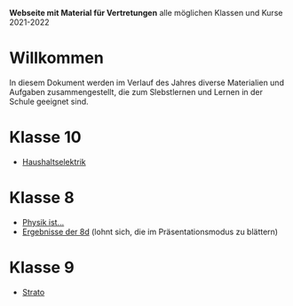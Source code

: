 **Webseite mit Material für Vertretungen**
	alle möglichen Klassen und Kurse 2021-2022

# Willkommen

In diesem Dokument werden im Verlauf des Jahres diverse Materialien und Aufgaben zusammengestellt, die zum Slebstlernen und Lernen in der Schule geeignet sind.

# Klasse 10

* [Haushaltselektrik](haushaltselektrik.md)

# Klasse 8

* [Physik ist...](physik_ist.slides.md)
 * [Ergebnisse der 8d](Physik_ist_---_8d.pdf) (lohnt sich, die im Präsentationsmodus zu blättern)

# Klasse 9

* [Strato](strato.md)
